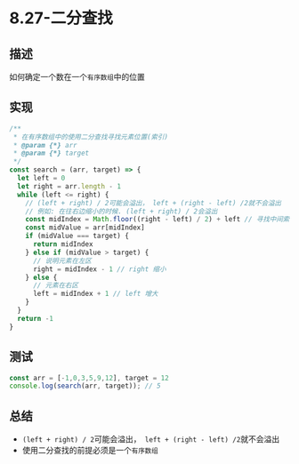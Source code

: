 # 8.27-二分查找

## 描述
如何确定一个数在一个`有序数组`中的位置



## 实现

```js
/**
 * 在有序数组中的使用二分查找寻找元素位置(索引)
 * @param {*} arr
 * @param {*} target
 */
const search = (arr, target) => {
  let left = 0
  let right = arr.length - 1
  while (left <= right) {
    // (left + right) / 2可能会溢出， left + (right - left) /2就不会溢出
    // 例如: 在往右边缩小的时候. (left + right) / 2会溢出
    const midIndex = Math.floor((right - left) / 2) + left // 寻找中间索引
    const midValue = arr[midIndex]
    if (midValue === target) {
      return midIndex
    } else if (midValue > target) {
      // 说明元素在左区
      right = midIndex - 1 // right 缩小
    } else {
      // 元素在右区
      left = midIndex + 1 // left 增大
    }
  }
  return -1
}
```



## 测试

```js
const arr = [-1,0,3,5,9,12], target = 12
console.log(search(arr, target)); // 5
```



## 总结

- `(left + right) / 2`可能会溢出，` left + (right - left) /2`就不会溢出
- 使用二分查找的前提必须是一个`有序数组`